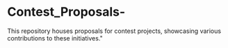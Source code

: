 # Contest_Proposals-
This repository houses proposals for contest projects, showcasing various contributions to these initiatives."
